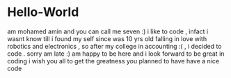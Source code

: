 # Hello-World
am mohamed amin and you can call me seven :)
i like to code , infact i wasnt know till i found my self since was 10 yrs old falling in love with robotics and electronics , so after my college in accounting :( , i decided to code .
sorry am late :) 
am happy to be here and i look forward to be great in coding 
i wish you all to get the greatness you planned to have 
have a nice code 
